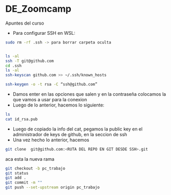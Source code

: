 # DE_Zoomcamp

Apuntes del curso

* Para configurar SSH en WSL:

```bash
sudo rm -rf .ssh -> para borrar carpeta oculta


ls -al
ssh -T git@github.com
cd .ssh
ls -al
ssh-keyscan github.com >> ~/.ssh/known_hosts

ssh-keygen -o -t rsa -C “ssh@github.com”

```

* Damos enter en las opciones que salen y en la contraseña colocamos la que vamos a usar para la conexion
* Luego de lo anterior, hacemos lo siguiente:

```bash
ls
cat id_rsa.pub

```

* Luego de copiado la info del cat, pegamos la public key en el administrador de keys de github, en la seccion de ssh
* Una vez hecho lo anterior, hacemos

```bash
git clone  git@github.com:<RUTA DEL REPO EN GIT DESDE SSH>.git
```

aca esta la nueva rama

```bash
git checkout -b pc_trabajo
git status
git add .
git commit -m ""
git push --set-upstream origin pc_trabajo
```
